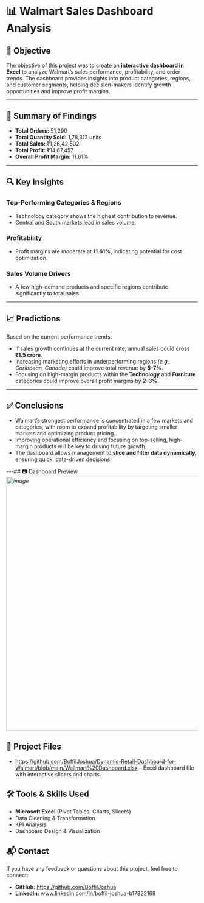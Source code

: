 # 📊 Walmart Sales Dashboard Analysis

## 🎯 Objective
The objective of this project was to create an **interactive dashboard in Excel** to analyze Walmart’s sales performance, profitability, and order trends. The dashboard provides insights into product categories, regions, and customer segments, helping decision-makers identify growth opportunities and improve profit margins.

---

## 📌 Summary of Findings
- **Total Orders:** 51,290  
- **Total Quantity Sold:** 1,78,312 units  
- **Total Sales:** ₹1,26,42,502  
- **Total Profit:** ₹14,67,457  
- **Overall Profit Margin:** 11.61%  

---

## 🔍 Key Insights

### **Top-Performing Categories & Regions**
- Technology category shows the highest contribution to revenue.
- Central and South markets lead in sales volume.

### **Profitability**
- Profit margins are moderate at **11.61%**, indicating potential for cost optimization.

### **Sales Volume Drivers**
- A few high-demand products and specific regions contribute significantly to total sales.

---

## 📈 Predictions
Based on the current performance trends:
- If sales growth continues at the current rate, annual sales could cross **₹1.5 crore**.
- Increasing marketing efforts in underperforming regions *(e.g., Caribbean, Canada)* could improve total revenue by **5–7%**.
- Focusing on high-margin products within the **Technology** and **Furniture** categories could improve overall profit margins by **2–3%**.

---

## ✅ Conclusions
- Walmart’s strongest performance is concentrated in a few markets and categories, with room to expand profitability by targeting smaller markets and optimizing product pricing.
- Improving operational efficiency and focusing on top-selling, high-margin products will be key to driving future growth.
- The dashboard allows management to **slice and filter data dynamically**, ensuring quick, data-driven decisions.

---## 📷 Dashboard Preview
*<img width="1387" height="667" alt="image" src="https://github.com/user-attachments/assets/60898625-8a04-4167-823c-053eb747583d" />*

## 📂 Project Files
- https://github.com/BoffilJoshua/Dynamic-Retail-Dashboard-for-Walmart/blob/main/Wallmart%20Dashboard.xlsx – Excel dashboard file with interactive slicers and charts.

## 🛠 Tools & Skills Used
- **Microsoft Excel** (Pivot Tables, Charts, Slicers)
- Data Cleaning & Transformation
- KPI Analysis
- Dashboard Design & Visualization

## 📬 Contact
If you have any feedback or questions about this project, feel free to connect:
- **GitHub:** https://github.com/BoffilJoshua
- **LinkedIn:** www.linkedin.com/in/boffil-joshua-b17822169
